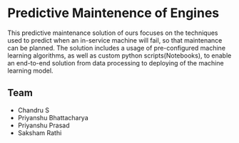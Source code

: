 # Predictive Maintenence of Engines

This predictive maintenance solution of ours focuses on the techniques used to predict when an in-service machine will fail, so that maintenance can be planned. The solution includes a usage of pre-configured machine learning algorithms, as well as custom python scripts(Notebooks), to enable an end-to-end solution from data processing to deploying of the machine learning model.

## Team
- Chandru S
- Priyanshu Bhattacharya
- Priyanshu Prasad
- Saksham Rathi

